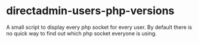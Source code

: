 # directadmin-users-php-versions
A small script to display every php socket for every user. By default there is no quick way to find out which php socket everyone is using.

